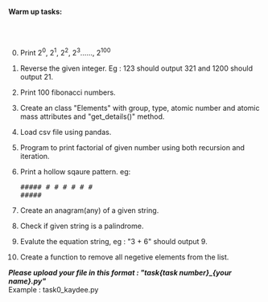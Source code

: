 **Warm up tasks:**

<br/>
<br/>


0. Print 2<sup>0</sup>, 2<sup>1</sup>, 2<sup>2</sup>, 2<sup>3</sup>......, 2<sup>100</sup>
1. Reverse the given integer. Eg : 123 should output 321 and 1200 should output 21.
2. Print 100 fibonacci numbers.
3. Create an class "Elements" with group, type, atomic number and atomic mass attributes and "get_details()" method.
4. Load csv file using pandas.
5. Program to print factorial of given number using both recursion and iteration.
6. Print a hollow sqaure pattern.
  eg:<br/>  <pre>#####
       #   #
       #   #
       #   #
       #####</pre>
       
7. Create an anagram(any) of a given string.
8. Check if given string is a palindrome.
9. Evalute the equation string, eg : "3 + 6" should output 9.
10. Create a function to remove all negetive elements from the list.

***Please upload your file in this format : "task{task number}_{your name}.py"***<br/>
Example : task0_kaydee.py
